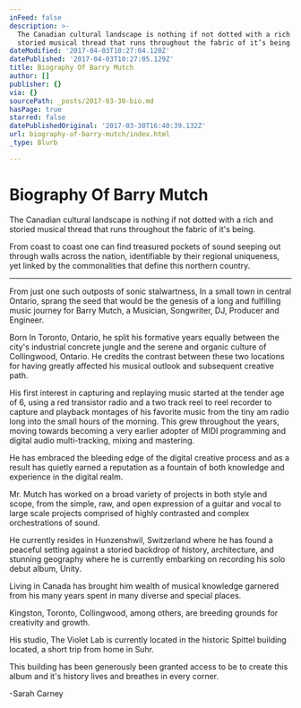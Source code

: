 ```yaml
---
inFeed: false
description: >-
  The Canadian cultural landscape is nothing if not dotted with a rich and
  storied musical thread that runs throughout the fabric of it’s being.
dateModified: '2017-04-03T10:27:04.120Z'
datePublished: '2017-04-03T10:27:05.129Z'
title: Biography Of Barry Mutch
author: []
publisher: {}
via: {}
sourcePath: _posts/2017-03-30-bio.md
hasPage: true
starred: false
datePublishedOriginal: '2017-03-30T16:40:39.132Z'
url: biography-of-barry-mutch/index.html
_type: Blurb

---
```

# Biography Of Barry Mutch

The Canadian cultural landscape is nothing if not dotted with a rich and storied musical thread that runs throughout the fabric of it's being.

From coast to coast one can find treasured pockets of sound seeping out through walls across the nation, identifiable by their regional uniqueness, yet linked by the commonalities that define this northern country.

---

From just one such outposts of sonic stalwartness, In a small town in central Ontario, sprang the seed that would be the genesis of a long and fulfilling music journey for Barry Mutch, a Musician, Songwriter, DJ, Producer and Engineer.

Born In Toronto, Ontario, he split his formative years equally between the city's industrial concrete jungle and the serene and organic culture of Collingwood, Ontario. He credits the contrast between these two locations for having greatly affected his musical outlook and subsequent creative path.

His first interest in capturing and replaying music started at the tender age of 6, using a red transistor radio and a two track reel to reel recorder to capture and playback montages of his favorite music from the tiny am radio long into the small hours of the morning. This grew throughout the years, moving towards becoming a very earlier adopter of MIDI programming and digital audio multi-tracking, mixing and mastering.

He has embraced the bleeding edge of the digital creative process and as a result has quietly earned a reputation as a fountain of both knowledge and experience in the digital realm.

Mr. Mutch has worked on a broad variety of projects in both style and scope, from the simple, raw, and open expression of a guitar and vocal to large scale projects comprised of highly contrasted and complex orchestrations of sound.

He currently resides in Hunzenshwil, Switzerland where he has found a peaceful setting against a storied backdrop of history, architecture, and stunning geography where he is currently embarking on recording his solo debut album, Unity.

Living in Canada has brought him wealth of musical knowledge garnered from his many years spent in many diverse and special places.

Kingston, Toronto, Collingwood, among others, are breeding grounds for creativity and growth.

His studio, The Violet Lab is currently located in the historic Spittel building located, a short trip from home in Suhr.

This building has been generously been granted access to be to create this album and it's history lives and breathes in every corner.

-Sarah Carney